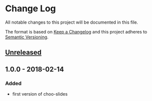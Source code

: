# Change Log
All notable changes to this project will be documented in this file.

The format is based on [Keep a Changelog](http://keepachangelog.com/)
and this project adheres to [Semantic Versioning](http://semver.org/).

## [Unreleased]

## 1.0.0 - 2018-02-14
### Added
- first version of choo-slides

[unreleased]: https://github.com/geut/choo-slides/compare/v1.0.0...HEAD
